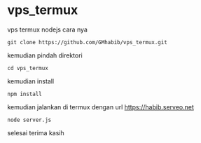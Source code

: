 # vps_termux
vps termux nodejs
cara nya
```
git clone https://github.com/GMhabib/vps_termux.git
```
kemudian pindah direktori
```
cd vps_termux
```
kemudian install
```
npm install
```
kemudian jalankan di termux dengan url https://habib.serveo.net
```
node server.js
```
selesai terima kasih
